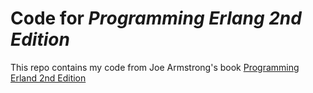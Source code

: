 # Code for _Programming Erlang 2nd Edition_

This repo contains my code from Joe Armstrong's book [Programming Erland 2nd Edition](https://pragprog.com/book/jaerlang2/programming-erlang)
